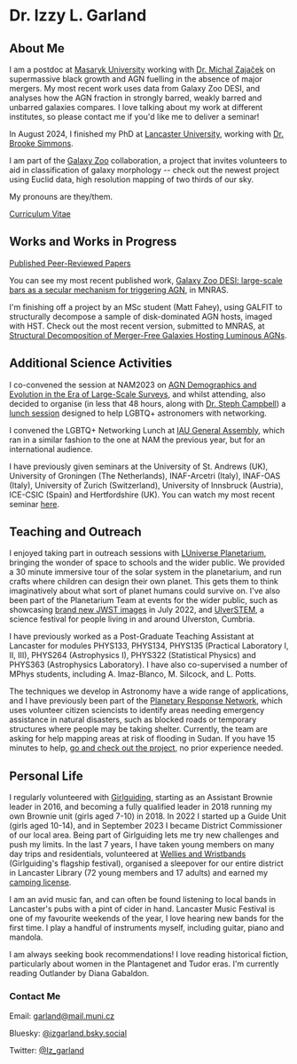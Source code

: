 # Dr. Izzy L. Garland

## About Me
I am a postdoc at [Masaryk University](https://hea.physics.muni.cz/team/izzy_garland) working with [Dr. Michal Zajaček](https://hea.physics.muni.cz/team/michal_zajacek) on supermassive black growth and AGN fuelling in the absence of major mergers. My most recent work uses data from Galaxy Zoo DESI, and analyses how the AGN fraction in strongly barred, weakly barred and unbarred galaxies compares. I love talking about my work at different institutes, so please contact me if you'd like me to deliver a seminar!

In August 2024, I finished my PhD at [Lancaster University](https://www.lancaster.ac.uk/physics/about-us/people/isobelle-garland), working with [Dr. Brooke Simmons](https://www.lancaster.ac.uk/physics/about-us/people/brooke-simmons).

I am part of the [Galaxy Zoo](https://www.zooniverse.org/projects/zookeeper/galaxy-zoo/) collaboration, a project that invites volunteers to aid in classification of galaxy morphology -- check out the newest project using Euclid data, high resolution mapping of two thirds of our sky.

My pronouns are they/them.

[Curriculum Vitae](Curriculum_Vitae.pdf)

## Works and Works in Progress
[Published Peer-Reviewed Papers](https://ui.adsabs.harvard.edu/search/q=orcid%3A0000-0002-3887-6433&sort=date+desc)

You can see my most recent published work, [Galaxy Zoo DESI: large-scale bars as a secular mechanism for triggering AGN](https://watermark.silverchair.com/stae1620.pdf?token=AQECAHi208BE49Ooan9kkhW_Ercy7Dm3ZL_9Cf3qfKAc485ysgAAA1YwggNSBgkqhkiG9w0BBwagggNDMIIDPwIBADCCAzgGCSqGSIb3DQEHATAeBglghkgBZQMEAS4wEQQMQA5KeqoyunivrZWGAgEQgIIDCY_hBLpMtEI5NyDUJCqZ-DNsP2osoTmCopOW3WPNhz1SZBJwf9o17GyP5qdpS8ii-tG7_BnB9diok-8NIhRjg5OeHaT-ehXy5cSzrvCkLT2EX-6pVD6VGB-65br7JFu8ONJUOZ0yVNgVARrBxWHh36jEw-T6jZscz77mfPmvUh1hGisJ1pihMGtXqiuKK95peRSuJ2iCnyeXUVT9kov25aNjCww15sPSd-Q4CqymujUOcnBLAUoPMqKUSOWjwx1YpeJZej_BS95q016zdSAla7JZmfS5gLVqMDyHTj_d2Iw_a1aTY12hyVKwzLOaLXOkn8BMRBEHKfW17iTcAUe6t9cHL-o8u5g7Rx_E_kVS2KF2IbpLtOdxXEzSEmMGZLKUG0m9-fAm0d4XhEEPfDZ9Ciq8s81jblqiAT7SiYLGmSn9iUUp8Rh_An1r6nfWdRmhCUC8Gpsfe7pcwPbzu__rIQ1AR7gEUMF-vYieCjkAxQsmyg1etJflvn8_X19JgjLIacDYeWa9KpVyd87AkolfR7zgB0aCbg3LGY2ldhw-VkyrFVPKNw4LeQQfRn9MT2spJhpS6_IsDQ2V7JSv4mu1Wqi0MQti7Uyqjrj7E0XlQw-iiPMYDxvNj5cn8-1hW_v5dfhAhOVUtiwHiX1vOaaRq__64ekrXGVp4YKDvmnumbXT8rzkjbLP4sbjOb8I41H2fwAOhRZpto_DB2_tQwgwrCOChhNLeRJGAueZWQzcSlSxZlugwIYpKaf3XTkyaPFn7vxyn2k2uRmMl2NarEvhrZydtE1NgpJsdfIeedcm7N6WzgAUVYCA6x01sjCtq44VQw14xXoELfQdooLh0dpcpGObIqwuqWLUM7oakVl9xEtoX6nl7D5Z4XlqGTBoiPYdeZt0TplD52fQzYUi_LUD76CIXjD_rCdB3OvBHvemOzlAMKXxRyqc_YNh3tfwcaIEJNMp6RpSnOwb90-8HMcKmtJqV-0_6ZVpdu00XfI7AaMcNhOrvCYbY5jFquomX2OnA9GPAOLXmJIpdQ), in MNRAS.

I'm finishing off a project by an MSc student (Matt Fahey), using GALFIT to structurally decompose a sample of disk-dominated AGN hosts, imaged with HST. Check out the most recent version, submitted to MNRAS, at [Structural Decomposition of Merger-Free Galaxies Hosting Luminous AGNs](GALFIT_bulgeless_AGN.pdf).

<!--I'm also working on controlling for bulge prominence during analysis of an AGN--bar link. You can see a draft of that paper at [AGN presence correlates independently with both large-scale bar strength and galactic bulge prominence](bulgeless_agn_bars.pdf)-->

## Additional Science Activities
I co-convened the session at NAM2023 on [AGN Demographics and Evolution in the Era of Large-Scale Surveys](https://nam2023.org/science/parallel-sessions/details/2/15), and whilst attending, also decided to organise (in less that 48 hours, along with [Dr. Steph Campbell](https://astrostephcampbell.wordpress.com/)) a [lunch session](https://nam2023.org/science/block-schedule-dpcalendar/csl-lunch-session-lgbtq-networking-lunch) designed to help LGBTQ+ astronomers with networking.

I convened the LGBTQ+ Networking Lunch at [IAU General Assembly](https://astronomy2024.org/), which ran in a similar fashion to the one at NAM the previous year, but for an international audience.

I have previously given seminars at the University of St. Andrews (UK), University of Groningen (The Netherlands), INAF-Arcetri (Italy), INAF-OAS (Italy), University of Zurich (Switzerland), University of Innsbruck (Austria), ICE-CSIC (Spain) and Hertfordshire (UK). You can watch my most recent seminar [here](https://www.youtube.com/watch?v=qUVwc3ehZhE).

## Teaching and Outreach
I enjoyed taking part in outreach sessions with [LUniverse Planetarium](https://www.lancaster.ac.uk/physics/outreach/planetarium/), bringing the wonder of space to schools and the wider public. We provided a 30 minute immersive tour of the solar system in the planetarium, and run crafts where children can design their own planet. This gets them to think imaginatively about what sort of planet humans could survive on. I've also been part of the Planetarium Team at events for the wider public, such as showcasing [brand new JWST images](https://www.lancaster.ac.uk/news/lancaster-university-chosen-to-showcase-first-ever-colour-images-of-early-universe-in-morecambe) in July 2022, and [UlverSTEM](https://fesp.org.uk/ulverstem/), a science festival for people living in and around Ulverston, Cumbria.

I have previously worked as a Post-Graduate Teaching Assistant at Lancaster for modules PHYS133, PHYS134, PHYS135 (Practical Laboratory I, II, III), PHYS264 (Astrophysics I), PHYS322 (Statistical Physics) and PHYS363 (Astrophysics Laboratory). I have also co-supervised a number of MPhys students, including A. Imaz-Blanco, M. Silcock, and L. Potts.

The techniques we develop in Astronomy have a wide range of applications, and I have previously been part of the [Planetary Response Network](https://www.crowd4sat.org/planetary-response), which uses volunteer citizen sciencists to identify areas needing emergency assistance in natural disasters, such as blocked roads or temporary structures where people may be taking shelter. Currently, the team are asking for help mapping areas at risk of flooding in Sudan. If you have 15 minutes to help, [go and check out the project](https://www.zooniverse.org/projects/alicemead/sudan-road-access-logistics-cluster), no prior experience needed.

## Personal Life
I regularly volunteered with [Girlguiding](https://www.girlguiding.org.uk/), starting as an Assistant Brownie leader in 2016, and becoming a fully qualified leader in 2018 running my own Brownie unit (girls aged 7-10) in 2018. In 2022 I started up a Guide Unit (girls aged 10-14), and in September 2023 I became District Commissioner of our local area. Being part of Girlguiding lets me try new challenges and push my limits. In the last 7 years, I have taken young members on many day trips and residentials, volunteered at [Wellies and Wristbands](https://www.girlguiding.org.uk/what-we-do/events-and-opportunities/regular-girlguiding-events/wellies-and-wristbands/) (Girlguiding's flagship festival), organised a sleepover for our entire district in Lancaster Library (72 young members and 17 adults) and earned my [camping license](https://www.girlguiding.org.uk/making-guiding-happen/learning-and-development/training-for-travel-and-residentials/going-away-with-scheme/).

I am an avid music fan, and can often be found listening to local bands in Lancaster's pubs with a pint of cider in hand. Lancaster Music Festival is one of my favourite weekends of the year, I love hearing new bands for the first time. I play a handful of instruments myself, including guitar, piano and mandola.

I am always seeking book recommendations! I love reading historical fiction, particularly about women in the Plantagenet and Tudor eras. I'm currently reading Outlander by Diana Gabaldon.

### Contact Me
Email: garland@mail.muni.cz

Bluesky: [@izgarland.bsky.social](https://bsky.app/profile/izgarland.bsky.social)

Twitter: [@Iz_garland](https://twitter.com/Iz_garland/)

<!--### Markdown

Markdown is a lightweight and easy-to-use syntax for styling your writing. It includes conventions for

```markdown
Syntax highlighted code block

# Header 1
## Header 2
### Header 3

- Bulleted
- List

1. Numbered
2. List

**Bold** and _Italic_ and `Code` text

[Link](url) and ![Image](src)
```

For more details see [Basic writing and formatting syntax](https://docs.github.com/en/github/writing-on-github/getting-started-with-writing-and-formatting-on-github/basic-writing-and-formatting-syntax).

### Jekyll Themes

Your Pages site will use the layout and styles from the Jekyll theme you have selected in your [repository settings](https://github.com/iz-garland/iz-garland.github.io/settings/pages). The name of this theme is saved in the Jekyll `_config.yml` configuration file.-->


